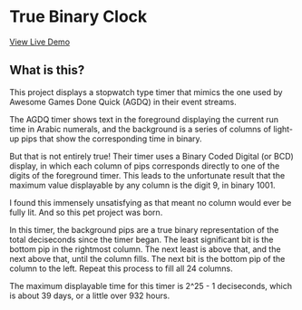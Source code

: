 # True Binary Clock

[View Live Demo](https://goluxas.github.io/true-binary-clock)

## What is this?

This project displays a stopwatch type timer that mimics the one used by Awesome Games Done Quick (AGDQ) in their event streams.

The AGDQ timer shows text in the foreground displaying the current run time in Arabic numerals, and the background is a series of columns of light-up pips that show the corresponding time in binary.

But that is not entirely true! Their timer uses a Binary Coded Digital (or BCD) display, in which each column of pips corresponds directly to one of the digits of the foreground timer. This leads to the
unfortunate result that the maximum value displayable by any column is the digit 9, in binary 1001.

I found this immensely unsatisfying as that meant no column would ever be fully lit. And so this pet project was born.

In this timer, the background pips are a true binary representation of the total deciseconds since the timer began. The least significant bit is the bottom pip in the rightmost column. The next least is above that,
and the next above that, until the column fills. The next bit is the bottom pip of the column to the left. Repeat this process to fill all 24 columns.

The maximum displayable time for this timer is 2^25 - 1 deciseconds, which is about 39 days, or a little over 932 hours.

